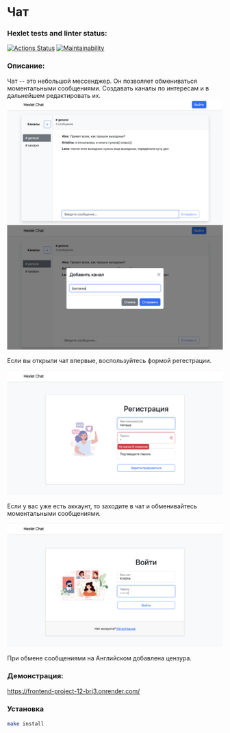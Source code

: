 # Чат

### Hexlet tests and linter status:
[![Actions Status](https://github.com/natalia-nuikina/frontend-project-12/actions/workflows/hexlet-check.yml/badge.svg)](https://github.com/natalia-nuikina/frontend-project-12/actions)
[![Maintainability](https://api.codeclimate.com/v1/badges/5c2ef9c2aac49010e474/maintainability)](https://codeclimate.com/github/natalia-nuikina/frontend-project-12/maintainability)

### Описание:
Чат -- это небольшой мессенджер. Он позволяет обмениваться моментальными сообщениями. Создавать каналы по интересам и в дальнейшем  редактировать их.
![alt text](<./frontend/src/Components/img/Снимок экрана 2024-09-23 в 11.22.11.png>)
![alt text](<./frontend/src/Components/img/Снимок экрана 2024-09-23 в 11.23.21.png>)


Если вы открыли чат впервые, воспользуйтесь формой регестрации.

![alt text](<./frontend/src/Components/img/Снимок экрана 2024-09-23 в 11.26.03.png>)


Если у вас уже есть аккаунт, то заходите в чат и обменивайтесь моментальными сообщениями.

![alt text](<./frontend/src/Components/img/Снимок экрана 2024-09-23 в 11.24.57.png>)

При обмене сообщениями на Английском добавлена цензура.

### Демонстрация:
https://frontend-project-12-brj3.onrender.com/

### Установка

```bash
make install
```

